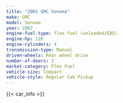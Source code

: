 ```yaml
---
title: "2002 GMC Sonoma"
make: GMC
model: Sonoma
year: 2002
engine-fuel-type: flex-fuel (unleaded/E85)
engine-hp: 120
engine-cylinders: 4
transmission-type: Manual
driven-wheels: Rear wheel drive
number-of-doors: 2
market-category: Flex Fuel
vehicle-size: Compact
vehicle-style: Regular Cab Pickup
---
```


{{< car_info >}}
